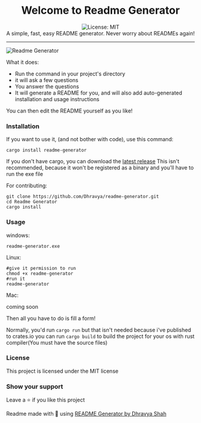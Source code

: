 <div align="center">
<h1 align="center" style="style: green;" >Welcome to Readme Generator</h1>
<img alt="License: MIT" src="https://img.shields.io/badge/License-MIT-blue.svg" /><br>
A simple, fast, easy README generator. Never worry about READMEs again!
</div>

---

![Readme Generator](https://us-east-1.tixte.net/uploads/img.dhravya.dev/l0ap2hcs50a.png)

What it does:
- Run the command in your project's directory
- it will ask a few questions
- You answer the questions 
- It will generate a README for you, and will also add auto-generated installation and usage instructions

You can then edit the README yourself as you like!

### Installation

If you want to use it, (and not bother with code), use this command:

```
cargo install readme-generator
```

If you don't have cargo, you can download the [latest release](https://github.com/Dhravya/readme-generator/releases)
This isn't recommended, because it won't be registered as a binary and you'll have to run the exe file

For contributing:

```
git clone https://github.com/Dhravya/readme-generator.git
cd Readme Generator
cargo install
```

### Usage
windows:
```
readme-generator.exe
```
Linux:
```
#give it permission to run
chmod +x readme-generator
#run it
readme-generator

```
Mac:

coming soon

Then all you have to do is fill a form!

Normally, you'd run `cargo run` but that isn't needed because i've published to crates.io
you can run `cargo build` to build the project for your os with rust compiler(You must have the source files)
### License

This project is licensed under the MIT license

### Show your support

Leave a ⭐ if you like this project

Readme made with 💖 using [README Generator by Dhravya Shah](https://github.com/Dhravya/readme-generator)

